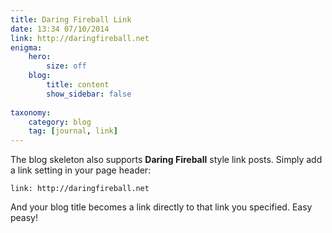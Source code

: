 ```yaml
---
title: Daring Fireball Link
date: 13:34 07/10/2014
link: http://daringfireball.net
enigma:
    hero:
        size: off
    blog:
        title: content
        show_sidebar: false
        
taxonomy:
    category: blog
    tag: [journal, link]
---
```


The blog skeleton also supports **Daring Fireball** style link posts.  Simply add a link setting in your page header:

```
link: http://daringfireball.net
```

And your blog title becomes a link directly to that link you specified. Easy peasy!

